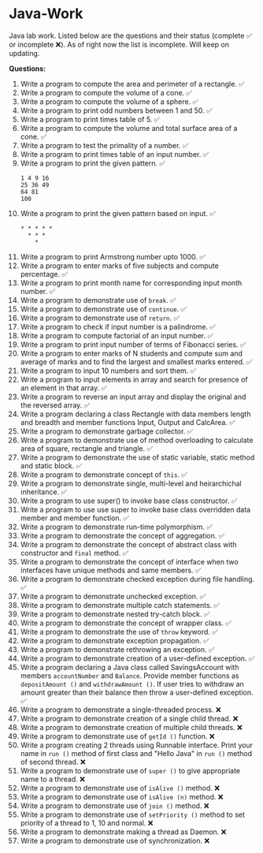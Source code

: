 # Java-Work
Java lab work. Listed below are the questions and their status (complete :white_check_mark: or incomplete :x:). As of right now the list is incomplete. Will keep on updating.

**Questions:**

1. Write a program to compute the area and perimeter of a rectangle. :white_check_mark:
2. Write a program to compute the volume of a cone. :white_check_mark:
3. Write a program to compute the volume of a sphere. :white_check_mark:
4. Write a program to print odd numbers between 1 and 50. :white_check_mark:
5. Write a program to print times table of 5. :white_check_mark:
6. Write a program to compute the volume and total surface area of a cone. :white_check_mark:
7. Write a program to test the primality of a number. :white_check_mark:
8. Write a program to print times table of an input number. :white_check_mark:
9. Write a program to print the given pattern. :white_check_mark:
	```
	1 4 9 16
	25 36 49
	64 81
	100
	```
10. Write a program to print the given pattern based on input. :white_check_mark:
	```
	* * * * *
  	  * * *
	    *
	```
11. Write a program to print Armstrong number upto 1000. :white_check_mark:
12. Write a program to enter marks of five subjects and compute percentage. :white_check_mark:
13. Write a program to  print month name for corresponding input month number. :white_check_mark:
14. Write a program to demonstrate use of ``break``. :white_check_mark:
15. Write a program to demonstrate use of ``continue``. :white_check_mark:
16. Write a program to demonstrate use of ``return``. :white_check_mark:
17. Write a program to check if input number is a palindrome. :white_check_mark:
18. Write a program to compute factorial of an input number. :white_check_mark:
19. Write a program to print input number of terms of Fibonacci series. :white_check_mark:
20. Write a program to enter marks of N students and compute sum and average of marks and to find the largest and smallest marks entered. :white_check_mark:
21. Write a program to input 10 numbers and sort them. :white_check_mark:
22. Write a program to input elements in array and search for presence of an element in that array. :white_check_mark:
23. Write a program to reverse an input array and display the original and the reversed array. :white_check_mark:
24. Write a program declaring a class Rectangle with data members length and breadth and member functions Input, Output and CalcArea. :white_check_mark:
25. Write a program to demonstrate garbage collector. :white_check_mark:
26. Write a program to demonstrate use of method overloading to calculate area of square, rectangle and triangle. :white_check_mark:
27. Write a program to demonstrate the use of static variable, static method and static block. :white_check_mark:
28. Write a program to demonstrate concept of ``this``. :white_check_mark:
29. Write a program to demonstrate single, multi-level and heirarchichal inheritance. :white_check_mark:
30. Write a program to use super() to invoke base class constructor. :white_check_mark:
31. Write a program to use use super to invoke base class overridden data member and member function. :white_check_mark:
32. Write a program to demonstrate run-time polymorphism. :white_check_mark:
33. Write a program to demonstrate the concept of aggregation. :white_check_mark:
34. Write a program to demonstrate the concept of abstract class with constructor and ``final`` method. :white_check_mark:
35. Write a program to demonstrate the concept of interface when two interfaces have unique methods and same members. :white_check_mark:
36. Write a program to demonstrate checked exception during file handling. :white_check_mark:
37. Write a program to demonstrate unchecked exception. :white_check_mark:
38. Write a program to demonstrate multiple catch statements. :white_check_mark:
39. Write a program to demonstrate nested try-catch block. :white_check_mark:
40. Write a program to demonstrate the concept of wrapper class. :white_check_mark:
41. Write a program to demonstrate the use of ``throw`` keyword. :white_check_mark:
42. Write a program to demonstrate exception propagation. :white_check_mark:
43. Write a program to demonstrate rethrowing an exception. :white_check_mark:
44. Write a program to demonstrate creation of a user-defined exception. :white_check_mark:
45. Write a program declaring a Java class called SavingsAccount with members ``accountNumber`` and ``Balance``. Provide member functions as ``depositAmount ()`` and ``withdrawAmount ()``. If user tries to withdraw an amount greater than their balance then throw a user-defined exception. :white_check_mark:
46. Write a program to demonstrate a single-threaded process. :x:
47. Write a program to demonstrate creation of a single child thread. :x:
48. Write a program to demonstrate creation of multiple child threads. :x:
49. Write a program to demonstrate use of ``getId ()`` function. :x:
50. Write a program creating 2 threads using Runnable interface. Print your name in ``run ()`` method of first class and "Hello Java" in ``run ()`` method of second thread. :x:
51. Write a program to demonstrate use of ``super ()`` to give appropriate name to a thread. :x:
52. Write a program to demonstrate use of ``isAlive ()`` method. :x:
53. Write a program to demonstrate use of ``isAlive (n)`` method. :x:
54. Write a program to demonstrate use of ``join ()`` method. :x:
55. Write a program to demonstrate use of ``setPriority ()`` method to set priority of a thread to 1, 10 and normal. :x:
56. Write a program to demonstrate making a thread as Daemon. :x:
57. Write a program to demonstrate use of synchronization. :x: